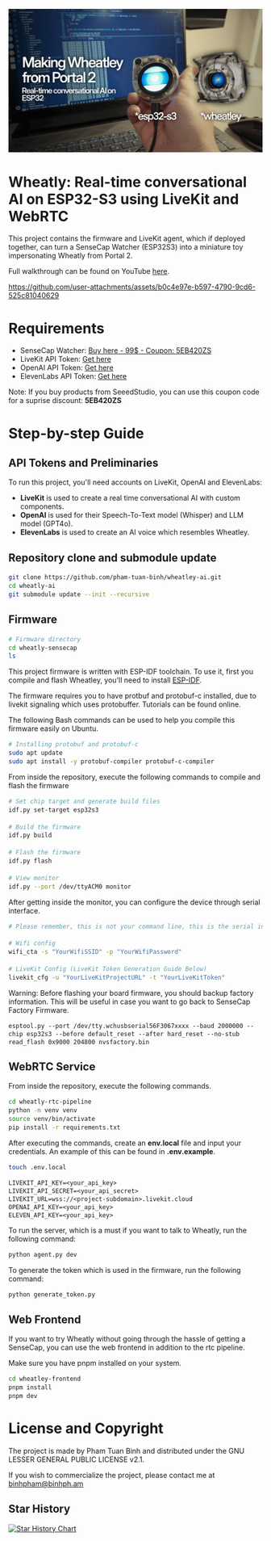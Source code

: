 ![Thumbnail](./media/thumbnail/thumb2.jpg)

# Wheatly: Real-time conversational AI on ESP32-S3 using LiveKit and WebRTC

This project contains the firmware and LiveKit agent, which if deployed together, can turn a SenseCap Watcher (ESP32S3) into a miniature toy impersonating Wheatly from Portal 2.

Full walkthrough can be found on YouTube [here](https://youtu.be/4yU82_r0l0c?si=p1JouoGM-YRUMTdh).

https://github.com/user-attachments/assets/b0c4e97e-b597-4790-9cd6-525c81040629

# Requirements

- SenseCap Watcher: [Buy here - 99$ - Coupon: 5EB420ZS](https://www.seeedstudio.com/SenseCAP-Watcher-W1-A-p-5979.html?sensecap_affiliate=3gToNR2&referring_service=link)
- LiveKit API Token: [Get here](https://docs.livekit.io/home/)
- OpenAI API Token: [Get here](https://platform.openai.com/)
- ElevenLabs API Token: [Get here](https://elevenlabs.io/docs/quickstart)

Note: If you buy products from SeeedStudio, you can use this coupon code for a suprise discount: **5EB420ZS**

# Step-by-step Guide

## API Tokens and Preliminaries

To run this project, you'll need accounts on LiveKit, OpenAI and ElevenLabs:

- **LiveKit** is used to create a real time conversational AI with custom components.
- **OpenAI** is used for their Speech-To-Text model (Whisper) and LLM model (GPT4o).
- **ElevenLabs** is used to create an AI voice which resembles Wheatley.

## Repository clone and submodule update

```bash
git clone https://github.com/pham-tuan-binh/wheatley-ai.git
cd wheatly-ai
git submodule update --init --recursive
```

## Firmware

```bash
# Firmware directory
cd wheatly-sensecap
ls
```

This project firmware is written with ESP-IDF toolchain. To use it, first you compile and flash Wheatley, you'll need to install [ESP-IDF]().

The firmware requires you to have protbuf and protobuf-c installed, due to livekit signaling which uses protobuffer. Tutorials can be found online.

The following Bash commands can be used to help you compile this firmware easily on Ubuntu.

```bash
# Installing protobuf and protobuf-c
sudo apt update
sudo apt install -y protobuf-compiler protobuf-c-compiler
```

From inside the repository, execute the following commands to compile and flash the firmware

```bash
# Set chip target and generate build files
idf.py set-target esp32s3

# Build the firmware
idf.py build

# Flash the firmware
idf.py flash

# View monitor
idf.py --port /dev/ttyACM0 monitor
```

After getting inside the monitor, you can configure the device through serial interface.

```bash
# Please remember, this is not your command line, this is the serial interface of the device, which can be open with monitor command as shown above

# Wifi config
wifi_cta -s "YourWifiSSID" -p "YourWifiPassword"

# LiveKit Config (LiveKit Token Generation Guide Below)
livekit_cfg -u "YourLiveKitProjectURL" -t "YourLiveKitToken"
```

Warning: Before flashing your board firmware, you should backup factory information. This will be useful in case you want to go back to SenseCap Factory Firmware.

```
esptool.py --port /dev/tty.wchusbserial56F3067xxxx --baud 2000000 --chip esp32s3 --before default_reset --after hard_reset --no-stub read_flash 0x9000 204800 nvsfactory.bin
```

## WebRTC Service

From inside the repository, execute the following commands.

```bash
cd wheatly-rtc-pipeline
python -m venv venv
source venv/bin/activate
pip install -r requirements.txt
```

After executing the commands, create an **env.local** file and input your credentials. An example of this can be found in **.env.example**.

```bash
touch .env.local
```

```
LIVEKIT_API_KEY=<your_api_key>
LIVEKIT_API_SECRET=<your_api_secret>
LIVEKIT_URL=wss://<project-subdomain>.livekit.cloud
OPENAI_API_KEY=<your_api_key>
ELEVEN_API_KEY=<your_api_key>
```

To run the server, which is a must if you want to talk to Wheatly, run the following command:

```bash
python agent.py dev
```

To generate the token which is used in the firmware, run the following command:

```bash
python generate_token.py
```

## Web Frontend

If you want to try Wheatly without going through the hassle of getting a SenseCap, you can use the web frontend in addition to the rtc pipeline.

Make sure you have pnpm installed on your system.

```bash
cd wheatley-frontend
pnpm install
pnpm dev
```

# License and Copyright

The project is made by Pham Tuan Binh and distributed under the GNU LESSER GENERAL PUBLIC LICENSE v2.1.

If you wish to commercialize the project, please contact me at binhpham@binhph.am

## Star History

[![Star History Chart](https://api.star-history.com/svg?repos=pham-tuan-binh/wheatley-ai&type=Date)](https://star-history.com/#pham-tuan-binh/wheatley-ai&Date)
